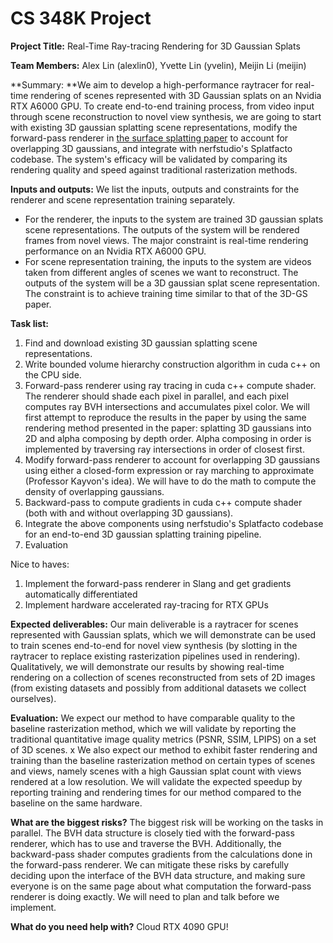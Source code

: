 # CS 348K Project

**Project Title:** Real-Time Ray-tracing Rendering for 3D Gaussian Splats

**Team Members:** Alex Lin (alexlin0), Yvette Lin (yvelin), Meijin Li (meijin)

**Summary: **We aim to develop a high-performance raytracer for real-time rendering of scenes represented with 3D Gaussian splats on an Nvidia RTX A6000 GPU. To create end-to-end training process, from video input through scene reconstruction to novel view synthesis, we are going to start with existing 3D gaussian splatting scene representations, modify the forward-pass renderer in [the surface splatting paper](https://www.cs.umd.edu/~zwicker/publications/SurfaceSplatting-SIG01.pdf) to account for overlapping 3D gaussians, and integrate with nerfstudio's Splatfacto codebase. The system's efficacy will be validated by comparing its rendering quality and speed against traditional rasterization methods.

**Inputs and outputs:** We list the inputs, outputs and constraints for the renderer and scene representation training separately. 

- For the renderer, the inputs to the system are trained 3D gaussian splats scene representations. The outputs of the system will be rendered frames from novel views. The major constraint is real-time rendering performance on an Nvidia RTX A6000 GPU. 
- For scene representation training, the inputs to the system are videos taken from different angles of scenes we want to reconstruct. The outputs of the system will be a 3D gaussian splat scene representation. The constraint is to achieve training time similar to that of the 3D-GS paper.

**Task list:**

1. Find and download existing 3D gaussian splatting scene representations.
1. Write bounded volume hierarchy construction algorithm in cuda c++ on the CPU side.
1. Forward-pass renderer using ray tracing in cuda c++ compute shader. The renderer should shade each pixel in parallel, and each pixel computes ray BVH intersections and accumulates pixel color. We will first attempt to reproduce the results in the paper by using the same rendering method presented in the paper: splatting 3D gaussians into 2D and alpha composing by depth order. Alpha composing in order is implemented by traversing ray intersections in order of closest first.
1. Modify forward-pass renderer to account for overlapping 3D gaussians using either a closed-form expression or ray marching to approximate (Professor Kayvon's idea). We will have to do the math to compute the density of overlapping gaussians.
1. Backward-pass to compute gradients in cuda c++ compute shader (both with and without overlapping 3D gaussians).
1. Integrate the above components using nerfstudio's Splatfacto codebase for an end-to-end 3D gaussian splatting training pipeline.
1. Evaluation

Nice to haves:

1. Implement the forward-pass renderer in Slang and get gradients automatically differentiated
2. Implement hardware accelerated ray-tracing for RTX GPUs

**Expected deliverables:** Our main deliverable is a raytracer for scenes represented with Gaussian splats, which we will demonstrate can be used to train scenes end-to-end for novel view synthesis (by slotting in the raytracer to replace existing rasterization pipelines used in rendering). Qualitatively, we will demonstrate our results by showing real-time rendering on a collection of scenes reconstructed from sets of 2D images (from existing datasets and possibly from additional datasets we collect ourselves).

**Evaluation:** We expect our method to have comparable quality to the baseline rasterization method, which we will validate by reporting the traditional quantitative image quality metrics (PSNR, SSIM, LPIPS) on a set of 3D scenes. x We also expect our method to exhibit faster rendering and training than the baseline rasterization method on certain types of scenes and views, namely scenes with a high Gaussian splat count with views rendered at a low resolution. We will validate the expected speedup by reporting training and rendering times for our method compared to the baseline on the same hardware.

**What are the biggest risks?** The biggest risk will be working on the tasks in parallel. The BVH data structure is closely tied with the forward-pass renderer, which has to use and traverse the BVH. Additionally, the backward-pass shader computes gradients from the calculations done in the forward-pass renderer. We can mitigate these risks by carefully deciding upon the interface of the BVH data structure, and making sure everyone is on the same page about what computation the forward-pass renderer is doing exactly. We will need to plan and talk before we implement.

**What do you need help with?** Cloud RTX 4090 GPU!
